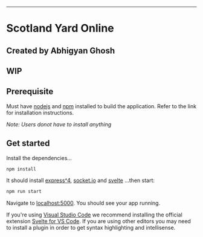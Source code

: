 
---

# Scotland Yard Online
## Created by Abhigyan Ghosh
## WIP

## Prerequisite
Must have [nodejs](https://nodejs.org/) and [npm](https://www.npmjs.com/) installed to build the application. Refer to the link for installation instructions.

*Note: Users donot have to install anything*

## Get started

Install the dependencies...

```bash
npm install
```
It should install [express^4](http://expressjs.com/), [socket.io](https://socket.io) and [svelte](https://svelte.dev)
...then start:

```bash
npm run start
```

Navigate to [localhost:5000](http://localhost:3000). You should see your app running.

If you're using [Visual Studio Code](https://code.visualstudio.com/) we recommend installing the official extension [Svelte for VS Code](https://marketplace.visualstudio.com/items?itemName=svelte.svelte-vscode). If you are using other editors you may need to install a plugin in order to get syntax highlighting and intellisense.

